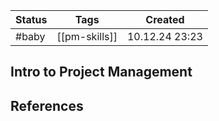 
| Status | Tags          | Created        |
| ------ | ------------- | -------------- |
| #baby  | [[pm-skills]] | 10.12.24 23:23 |

## Intro to Project Management



## References

